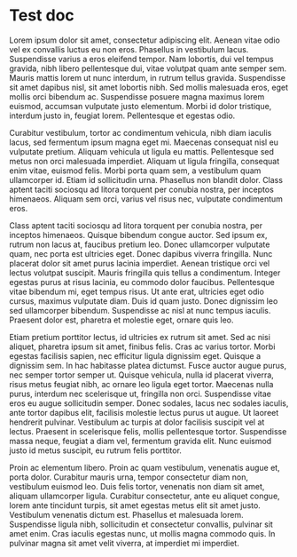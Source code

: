 
# Test doc
Lorem ipsum dolor sit amet, consectetur adipiscing elit. Aenean vitae odio vel ex convallis luctus eu non eros. Phasellus in vestibulum lacus. Suspendisse varius a eros eleifend tempor. Nam lobortis, dui vel tempus gravida, nibh libero pellentesque dui, vitae volutpat quam ante semper sem. Mauris mattis lorem ut nunc interdum, in rutrum tellus gravida. Suspendisse sit amet dapibus nisl, sit amet lobortis nibh. Sed mollis malesuada eros, eget mollis orci bibendum ac. Suspendisse posuere magna maximus lorem euismod, accumsan vulputate justo elementum. Morbi id dolor tristique, interdum justo in, feugiat lorem. Pellentesque et egestas odio.

Curabitur vestibulum, tortor ac condimentum vehicula, nibh diam iaculis lacus, sed fermentum ipsum magna eget mi. Maecenas consequat nisl eu vulputate pretium. Aliquam vehicula ut ligula eu mattis. Pellentesque sed metus non orci malesuada imperdiet. Aliquam ut ligula fringilla, consequat enim vitae, euismod felis. Morbi porta quam sem, a vestibulum quam ullamcorper id. Etiam id sollicitudin urna. Phasellus non blandit dolor. Class aptent taciti sociosqu ad litora torquent per conubia nostra, per inceptos himenaeos. Aliquam sem orci, varius vel risus nec, vulputate condimentum eros.

Class aptent taciti sociosqu ad litora torquent per conubia nostra, per inceptos himenaeos. Quisque bibendum congue auctor. Sed ipsum ex, rutrum non lacus at, faucibus pretium leo. Donec ullamcorper vulputate quam, nec porta est ultricies eget. Donec dapibus viverra fringilla. Nunc placerat dolor sit amet purus lacinia imperdiet. Aenean tristique orci vel lectus volutpat suscipit. Mauris fringilla quis tellus a condimentum. Integer egestas purus at risus lacinia, eu commodo dolor faucibus. Pellentesque vitae bibendum mi, eget tempus risus. Ut ante erat, ultricies eget odio cursus, maximus vulputate diam. Duis id quam justo. Donec dignissim leo sed ullamcorper bibendum. Suspendisse ac nisl at nunc tempus iaculis. Praesent dolor est, pharetra et molestie eget, ornare quis leo.

Etiam pretium porttitor lectus, id ultricies ex rutrum sit amet. Sed ac nisi aliquet, pharetra ipsum sit amet, finibus felis. Cras ac varius tortor. Morbi egestas facilisis sapien, nec efficitur ligula dignissim eget. Quisque a dignissim sem. In hac habitasse platea dictumst. Fusce auctor augue purus, nec semper tortor semper ut. Quisque vehicula, nulla id placerat viverra, risus metus feugiat nibh, ac ornare leo ligula eget tortor. Maecenas nulla purus, interdum nec scelerisque ut, fringilla non orci. Suspendisse vitae eros eu augue sollicitudin semper. Donec sodales, lacus nec sodales iaculis, ante tortor dapibus elit, facilisis molestie lectus purus ut augue. Ut laoreet hendrerit pulvinar. Vestibulum ac turpis at dolor facilisis suscipit vel at lectus. Praesent in scelerisque felis, mollis pellentesque tortor. Suspendisse massa neque, feugiat a diam vel, fermentum gravida elit. Nunc euismod justo id metus suscipit, eu rutrum felis porttitor.

Proin ac elementum libero. Proin ac quam vestibulum, venenatis augue et, porta dolor. Curabitur mauris urna, tempor consectetur diam non, vestibulum euismod leo. Duis felis tortor, venenatis non diam sit amet, aliquam ullamcorper ligula. Curabitur consectetur, ante eu aliquet congue, lorem ante tincidunt turpis, sit amet egestas metus elit sit amet justo. Vestibulum venenatis dictum est. Phasellus et malesuada lorem. Suspendisse ligula nibh, sollicitudin et consectetur convallis, pulvinar sit amet enim. Cras iaculis egestas nunc, ut mollis magna commodo quis. In pulvinar magna sit amet velit viverra, at imperdiet mi imperdiet.

